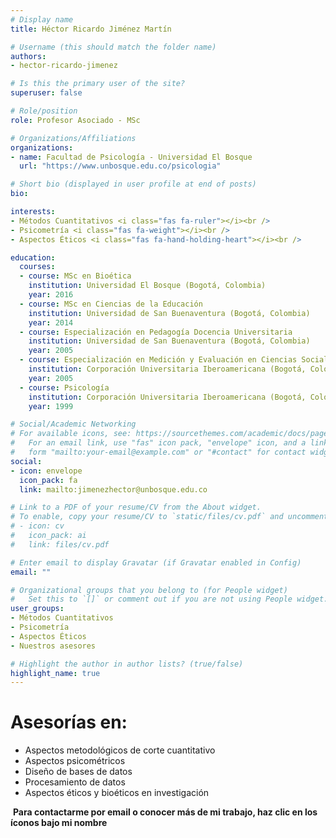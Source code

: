 ```yaml
---
# Display name
title: Héctor Ricardo Jiménez Martín

# Username (this should match the folder name)
authors:
- hector-ricardo-jimenez

# Is this the primary user of the site?
superuser: false

# Role/position
role: Profesor Asociado - MSc

# Organizations/Affiliations
organizations:
- name: Facultad de Psicología - Universidad El Bosque
  url: "https://www.unbosque.edu.co/psicologia"

# Short bio (displayed in user profile at end of posts)
bio: 

interests:
- Métodos Cuantitativos <i class="fas fa-ruler"></i><br />
- Psicometría <i class="fas fa-weight"></i><br />
- Aspectos Éticos <i class="fas fa-hand-holding-heart"></i><br />

education:
  courses:
  - course: MSc en Bioética
    institution: Universidad El Bosque (Bogotá, Colombia)
    year: 2016
  - course: MSc en Ciencias de la Educación
    institution: Universidad de San Buenaventura (Bogotá, Colombia)
    year: 2014
  - course: Especialización en Pedagogía Docencia Universitaria
    institution: Universidad de San Buenaventura (Bogotá, Colombia)
    year: 2005
  - course: Especialización en Medición y Evaluación en Ciencias Sociales
    institution: Corporación Universitaria Iberoamericana (Bogotá, Colombia)
    year: 2005
  - course: Psicología
    institution: Corporación Universitaria Iberoamericana (Bogotá, Colombia)
    year: 1999

# Social/Academic Networking
# For available icons, see: https://sourcethemes.com/academic/docs/page-builder/#icons
#   For an email link, use "fas" icon pack, "envelope" icon, and a link in the
#   form "mailto:your-email@example.com" or "#contact" for contact widget.
social:
- icon: envelope
  icon_pack: fa
  link: mailto:jimenezhector@unbosque.edu.co 

# Link to a PDF of your resume/CV from the About widget.
# To enable, copy your resume/CV to `static/files/cv.pdf` and uncomment the lines below.
# - icon: cv
#   icon_pack: ai
#   link: files/cv.pdf

# Enter email to display Gravatar (if Gravatar enabled in Config)
email: ""

# Organizational groups that you belong to (for People widget)
#   Set this to `[]` or comment out if you are not using People widget.
user_groups:
- Métodos Cuantitativos
- Psicometría
- Aspectos Éticos
- Nuestros asesores

# Highlight the author in author lists? (true/false)
highlight_name: true
---
```


# **Asesorías en:**

* Aspectos metodológicos de corte cuantitativo
* Aspectos psicométricos
* Diseño de bases de datos
* Procesamiento de datos
* Aspectos éticos y bioéticos en investigación

<span style="color: #f68212;"><i class="fas fa-exclamation-circle"></i>&nbsp;</span>**Para contactarme por email o conocer más de mi trabajo, haz clic en los íconos bajo mi nombre**
